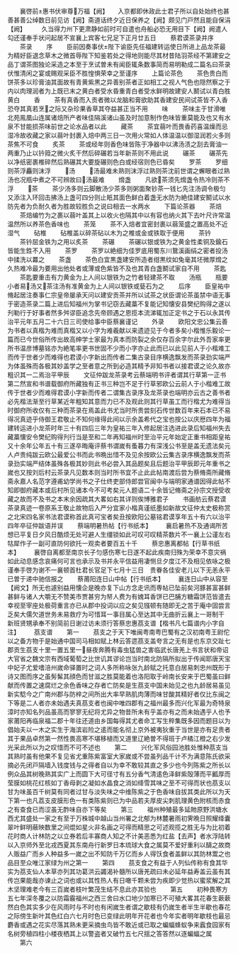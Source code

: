 <!-- { "loadSidebar": true } -->
　　襄啓前惠书伏审尊万福【阙】　　入京都即休政此士君子所以自处始终也甚善甚善公绰数日前见访【阙】斋道话终夕近日保养之【阙】颇见门戸然且能自保涓【阙】　　　久当得力州下更肃静如前时可自遣也舟船必恐无用目下【阙】阙遣人勾还谨奉手状问起居不宣襄上宾客七兄足下正月廿五日
　　蔡君谟茶录并序
　　茶录
　　序
　　臣前因奏事伏陛下谕臣先任福建转运使日所进上品龙茶最为精好臣退念草木之微首辱陛下知鉴若处之得地则能尽其材昔陆羽茶经不第建安之品丁谓茶图独论采造之本至于烹试曽未有闻臣辄条数事简而易明勒成二篇名曰茶录伏惟清闲之宴或赐观采臣不胜惶惧荣幸之至谨序
　　上篇论茶色
　　茶色贵白而饼茶多以珍膏油其面故有青黄紫黒之异善别茶者正如相工之视人气色也隠然察之于内以肉理润者为上既已末之黄白者受水昏重青白者受水鲜明故建安人鬭试以青白胜黄白
　　香
　　茶有真香而入贡者微以龙脑和膏欲助其香建安民间试茶皆不入香恐夺其真若烹之际又杂珍果香草其夺益甚正当不用
　　味
　　茶味主于甘滑唯北苑鳯凰山连属诸焙所产者味佳隔溪诸山虽及时加意制作色味皆重莫能及也又有水泉不甘能损茶味前世之论水品者以此
　　藏茶
　　茶宜蒻叶而畏香药喜温燥而忌湿冷故收藏之家以蒻叶封裹入焙中两三日一次用火常如人体温温以御湿润若火多则茶焦不可食
　　炙茶
　　茶或经年则香色味皆陈于净器中以沸汤渍之刮去膏油一两重乃止以钤箝之微火炙干然后碎碾若当年新茶则不用此说
　　碾茶
　　碾茶先以净纸密裹椎碎然后熟碾其大要旋碾则色白或经宿则色已昏矣
　　罗茶
　　罗细则茶浮麤则沫浮
　　汤
　　汤最难未熟则沫浮过熟则茶沈前世谓之蠏眼者过熟汤也况瓶中煮之不可辨故曰汤最难
　　熁盏
　　凡欲茶须先熁盏令热冷则茶不浮
　　茶
　　茶少汤多则云脚散汤少茶多则粥面聚钞茶一钱匕先注汤调令极匀又添注入环回击拂汤上盏可四分则止眂其面色鲜白着盏无水防为絶佳建安鬭试以水防先者为负耐久者为胜故较胜负之说曰相去一水两水
　　下篇论茶器
　　茶焙
　　茶焙编竹为之裹以蒻叶盖其上以收火也隔其中以有容也纳火其下去叶尺许常温温然所以养茶色香味也
　　茶笼
　　茶不入焙者宜密封裹以蒻笼盛之置高处不近湿气
　　砧椎
　　砧椎盖以碎茶砧以木为之椎或金或铁取于便用
　　茶钤
　　茶钤屈金铁为之用以炙茶
　　茶碾
　　茶碾以银或铁为之黄金性柔铜及鍮石皆能生鉎不入用
　　茶罗
　　茶罗以絶细为佳罗底用蜀东川鵞溪画绢之密者投汤中揉洗以羃之
　　茶盏
　　茶色白宜黒盏建安所造者绀黒纹如兔毫其坯微厚熁之久热难冷最为要用出他处者或薄或色紫皆不及也其青白盏鬭试家自不用
　　茶匙
　　茶匙要重击有力黄金为上人间以银铁为之竹者轻建茶不取
　　汤瓶
　　瓶要小者易汤又茶注汤有准黄金为上人间以银铁或甆石为之
　　后序
　　臣皇祐中脩起居注奏事仁宗皇帝屡承天问以建安贡茶并所以试茶之状臣谓论茶虽禁中语无事于密造茶录二篇上进后知福州为掌书记窃去藏藁不复能记知懐安县樊纪购得之遂以刋勒行于好事者然多舛谬臣追念先帝顾遇之恩揽本流涕辄加正定书之于石以永其传治平元年五月二十六日三司使给事中臣蔡襄谨记
　　外录
　　欧阳文忠公集云善为书者以真楷为难而真楷又以小字为难羲献以来遗迹见于今者多矣小楷惟乐毅论一篇而已今世俗所传出故高绅学士家最为真本而防裂之余仅存百余字尔此外吾家率更所书温彦博墓铭亦为絶笔率更书世固不少而小字亦止此而已以此见前人于小楷难工而传于世者少而难得也君谟小字新出而传者二集古录目序横逸飘发而茶录劲实端严为体虽殊而各极其妙盖学之至者意之所到必造其精予非知书者以接君谟之论久故亦粗识其一二焉治平甲辰
　　文征仲跋龙茶录考云蔡端明书评者谓其行草第一正书第二然宣和书谱载御府所藏独有正书三种岂不足于行草邪欧公云前人于小楷难工故传于世者少而难得君谟小字新而传者二谓集古录序及龙茶录也端明亦云古之善书者必先楷法渐至行草某近年粗知其意而力已不及观此则其行草虽工而行楷尤为难得当时御府所收仅有三种而茶录在焉盖此书尤当时所贵尝刻石传世数百年来石本已不易得况真迹乎侍御王君敬止不知何缘得此间以示余盖希代之宝也按公以庆厯四年为福建转运进小龙茶时年三十有四后三年为皇祐三年入修起居注选进此录后知福州失去藏藁懐安令樊纪购得刋行当是至和二年再知福州时至治平元年始定正重书相距皇祐又十余年公年五十有三遂卒晦庵评蔡书谓嵗有蚤暮力有深浅公书至是盖无遗法矣元人卢贵纯跋云欧公最爱公书而此书晩出惜不及见余按欧公云集古录序横逸飘发而茶录劲实端严结体虽殊各极其妙则此书必尝入其品题矣且后题治平甲辰即元年重书之嵗也又按刘后村云茶录凡见数本则当时所书宜不止此此帖南渡后尝为蔡脩斋所藏脩斋永嘉人名范字遵甫幼学尚书之子仕终吏部侍郎尝官闽中与端明家通谱因得此帖不知即御府藏本或后村所见诸本今不可考矣元人题语二十余皆记脩斋之孙宗文授受收藏之故而不及书之本末余因疏其大畧如右其详则俟博雅君子
　　书画舫云蔡君谟茶录真迹一卷原系王敬止故物后入严分宜家小楷真谨纸墨如新故文征仲太史极称赏之北宋四名家书法君谟称首此真可宝者矣丑按欧阳公墓铭君谟享年五十有六以治平四年卒征仲跋语并误
　　蔡端明暑热帖【行书纸本】
　　襄启暑热不及通谒所苦想已平复日夕风日酷烦无处可避人生缰锁如此可叹可叹精茶数片不一襄上公谨左右　牯犀作子一副可直防何欲托一观卖者要百五十千
　　蔡忠惠离都帖【行草书纸本】
　　襄啓自离都至南京长子匀感伤寒七日遂不起此疾南归殊为荣幸不意灾祸如此动息感念哀痛何可言也承示及书并永平信益用凄恻旦夕度江不及相见依咏之极谨奉手啓为谢不一襄顿首杜君长官足下七月十三日　贵眷各佳安老儿以下无恙永平已曽于递中驰信报之
　　蔡莆阳连日山中帖【行书纸本】
　　襄连日山中从容至【阙文】所无也遽别益用懐企是晚亦复下山方念走讯而専帖已坠前矣河豚甚富甚鲜甚鲜与诸人大嚼无不赞美市贾甚穷为帑人费为有媿耳香饼已巴脯方糖霜饼范皆遣去幸视至宰座处极荷重言亦已从郡中投词以应之矣见镪顿有随即无之苦于庵中固尝言乏矣大儒欠道世务未易救疗为可惜耳一事目属心至达其中无曲折云襄上一哥制干　新班贤甥承奉不别简前日谢过访未须行答蔡忠惠茘支谱【楷书凡七篇谱内小字自注】
　　茘支谱
　　第一
　　茘支之于天下唯闽粤南粤巴蜀有之汉初南粤王尉佗以之备方物于是始通中国司马相如赋上林云答遝茘支盖夸言之无有是也东京交趾七郡贡生茘支十里一置五里一昼夜奔腾有毒虫猛兽之害临武长唐羌上书言状和帝诏大官省之魏文宗有西域葡萄之比世讥其谬论岂当时南北防隔所拟出于传闻耶唐天宝中妃子尤爱嗜涪州嵗命驿置时之词人多所称咏张九龄赋之托意白居易刺忠州既形于诗又图而序之虽髣髴其顔色而甘滋之胜莫能着也洛阳取于岭南长安来于巴蜀虽曰鲜献而传置之速腐烂之余色香味之存者亡防矣是生茘支中国未始见之也九龄居易虽见新实騐今之广南州郡与防梓之间所出大率早熟肌肉薄而味甘酸其精好者仅比东闽之下等是二人者亦未始遇夫真茘支者也闽中唯四郡有之福州最多而兴化军最为奇特泉漳时亦知名列品虽高而寥寥无纪将尤异之物昔所未有乎盖亦有之而未始遇乎人也予家莆阳再临泉福二郡十年往还道由乡国每得其尤者命工写生稡集既多因而题目以为倡始夫以一木之实生于海滨岩险之逺而能名彻上京外被夷狄重于当世是亦有足贵者其于果品卓然第一然性畏高寒不堪移植而又道里辽絶曽不得班于卢橘江橙之右少发光采此所以为之叹惜而不可不述也
　　第二
　　兴化军风俗园池胜处惟种茘支当其熟时虽有他果不复见省尤重陈紫富室大家嵗或不尝虽列品千计不为满意陈氏欲采摘必先闭戸隔墙入钱度钱与之得者自以为幸不敢较其直之多少也今列陈紫之所长以例众品其树晚熟其实广上而圆下大可径寸有五分香气清逺色泽鲜紫殻薄而平瓤厚而莹膜如桃花红核如丁香母剥之凝如水晶食之消如绛雪其味之至不可得而状也茘支以甘为味虽百千树莫有同者过甘与淡失味之中维陈紫之于色香味自拔其类此所以为天下第一也凡荔支皮膜形色一有类陈紫则已为中品若夫厚皮尖刺肌理黄色附核而赤食之有查食已而涩虽无酢味自亦下等矣
　　第三
　　福州种殖最多延貤原野洪塘水西尤其盛处一家之有至于万株城中越山当州署之北郁为林麓暑雨初霁晩日照耀绛囊翠叶鲜明蔽映数里之间焜如星火非名画之可得而精思之可述观揽之胜无与为比初着花时商人计林防之以立券若后丰寡商人知之不计美恶悉为红盐【去声】者水浮陆转以入京师外至北戎西夏其东南舟行新罗日本琉球大食之属莫不爱好重利以醻之故商人贩益广而乡人种益多一嵗之出不知防千万亿而乡人得饫食者盖鲜以其防林鬻之也品目至众唯江家绿为州之第一
　　第四
　　茘支食之有益于人列仙传称有食其华实为茘支仙人本草亦列其功葛洪云蠲渴补髓所以唐羌疏曰未必延年益寿盖云虽有其传岂果能哉亦谏止之词也或以其性热人有日噉千颗未尝为疾即少觉热以蜜浆解之其木坚理难老今有三百嵗者枝叶繁茂生结不息此亦其验也
　　第五
　　初种畏寒方五七年深冬覆之以防霜霰福州之西三舍曰水口地少加寒已不可殖大畧其花春生蔌蔌然白色其实多少在风雨时与不时也有闲嵗生者谓之歇枝有仍嵗生者半生半歇也春花之际傍生新叶其色红白六七月时色已变绿此明年开花者也今年实者明年歇枝也最忌麝香或遇之花实尽落其熟未更采摘虫鸟皆不敢近或已取之蝙蝠蜂蚁争来蠧食园家有名树旁植四柱小楼夜栖其上以警盗者又破竹五七尺揺之答答然以逐蝙蝠之属
　　第六
